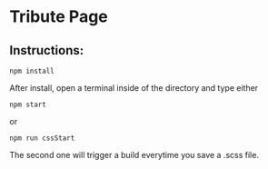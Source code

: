 # Tribute Page


## Instructions:

```
npm install
```

After install, open a terminal inside of the directory and type either

```
npm start
```

or

```
npm run cssStart
```

The second one will trigger a build everytime you save a .scss file. 